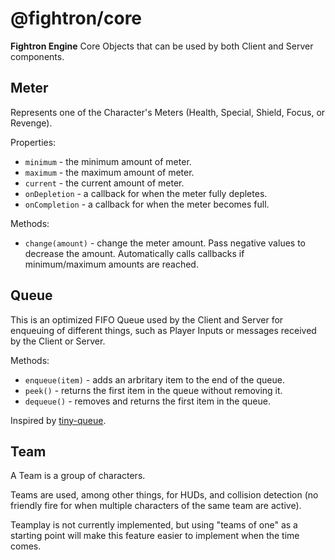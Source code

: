 # @fightron/core

__Fightron Engine__ Core Objects that can be used by both Client and Server components.

## Meter

Represents one of the Character's Meters (Health, Special, Shield, Focus, or Revenge).

Properties:

* `minimum` - the minimum amount of meter.
* `maximum` - the maximum amount of meter.
* `current` - the current amount of meter.
* `onDepletion` - a callback for when the meter fully depletes.
* `onCompletion` - a callback for when the meter becomes full.

Methods:

* `change(amount)` - change the meter amount. Pass negative values to decrease the amount. Automatically calls callbacks if minimum/maximum amounts are reached.

## Queue

This is an optimized FIFO Queue used by the Client and Server for enqueuing of different things, such as Player Inputs or messages received by the Client or Server.

Methods:

* `enqueue(item)` - adds an arbritary item to the end of the queue.
* `peek()` - returns the first item in the queue without removing it.
* `dequeue()` - removes and returns the first item in the queue.

Inspired by [tiny-queue](https://github.com/nolanlawson/tiny-queue).

## Team

A Team is a group of characters.

Teams are used, among other things, for HUDs, and collision detection (no friendly fire for when multiple characters of the same team are active).

Teamplay is not currently implemented, but using "teams of one" as a starting point will make this feature easier to implement when the time comes.
